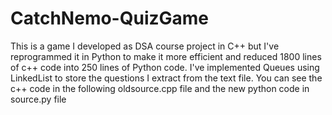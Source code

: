 # CatchNemo-QuizGame

This is a game I developed as DSA course project in C++ but I've reprogrammed it in Python to make it more efficient and reduced 1800 lines of c++ code into 250 lines of Python code. I've implemented Queues using LinkedList to store the questions I extract from the text file. You can see the c++ code in the following oldsource.cpp file and the new python code in source.py file
